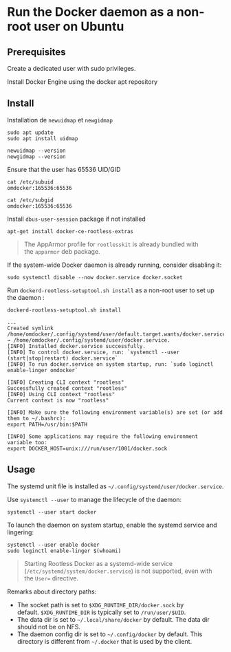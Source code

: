 # Run the Docker daemon as a non-root user on Ubuntu
## Prerequisites

Create a dedicated user with sudo privileges.

Install Docker Engine using the docker apt repository

## Install

Installation de `newuidmap` et `newgidmap`

```
sudo apt update
sudo apt install uidmap
```

```
newuidmap --version
newgidmap --version
```

Ensure that the user has 65536 UID/GID

```shell
cat /etc/subuid
omdocker:165536:65536

cat /etc/subgid
omdocker:165536:65536
```

Install `dbus-user-session` package if not installed

```shell
apt-get install docker-ce-rootless-extras
```
>  The AppArmor profile for `rootlesskit` is already bundled with the `apparmor` deb package.

If the system-wide Docker daemon is already running, consider disabling it:

```shell
sudo systemctl disable --now docker.service docker.socket
```

Run `dockerd-rootless-setuptool.sh install` as a non-root user to set up the daemon :

```shell
dockerd-rootless-setuptool.sh install
```

```shell
...
Created symlink /home/omdocker/.config/systemd/user/default.target.wants/docker.service → /home/omdocker/.config/systemd/user/docker.service.
[INFO] Installed docker.service successfully.
[INFO] To control docker.service, run: `systemctl --user (start|stop|restart) docker.service`
[INFO] To run docker.service on system startup, run: `sudo loginctl enable-linger omdocker`

[INFO] Creating CLI context "rootless"
Successfully created context "rootless"
[INFO] Using CLI context "rootless"
Current context is now "rootless"

[INFO] Make sure the following environment variable(s) are set (or add them to ~/.bashrc):
export PATH=/usr/bin:$PATH

[INFO] Some applications may require the following environment variable too:
export DOCKER_HOST=unix:///run/user/1001/docker.sock
```

## Usage 

The systemd unit file is installed as `~/.config/systemd/user/docker.service`.

Use `systemctl --user` to manage the lifecycle of the daemon:

```shell
systemctl --user start docker
```

To launch the daemon on system startup, enable the systemd service and lingering:

```shell
systemctl --user enable docker
sudo loginctl enable-linger $(whoami)
```

> Starting Rootless Docker as a systemd-wide service (`/etc/systemd/system/docker.service`) is not supported, even with the `User=` directive.


Remarks about directory paths:

- The socket path is set to `$XDG_RUNTIME_DIR/docker.sock` by default. `$XDG_RUNTIME_DIR` is typically set to `/run/user/$UID`.
- The data dir is set to `~/.local/share/docker` by default. The data dir should not be on NFS.
- The daemon config dir is set to `~/.config/docker` by default. This directory is different from `~/.docker` that is used by the client.
